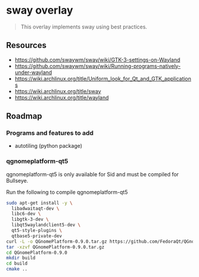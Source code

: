 # sway overlay

> This overlay implements sway using best practices.

## Resources

- https://github.com/swaywm/sway/wiki/GTK-3-settings-on-Wayland
- https://github.com/swaywm/sway/wiki/Running-programs-natively-under-wayland
- https://wiki.archlinux.org/title/Uniform_look_for_Qt_and_GTK_applications
- https://wiki.archlinux.org/title/sway
- https://wiki.archlinux.org/title/wayland

## Roadmap

### Programs and features to add

- autotiling (python package)

### qgnomeplatform-qt5

qgnomeplatform-qt5 is only available for Sid and must be compiled for Bullseye.

Run the following to compile qgnomeplatform-qt5

```sh
sudo apt-get install -y \
  libadwaitaqt-dev \
  libc6-dev \
  libgtk-3-dev \
  libqt5waylandclient5-dev \
  qt5-style-plugins \
  qtbase5-private-dev
curl -L -o QGnomePlatform-0.9.0.tar.gz https://github.com/FedoraQt/QGnomePlatform/archive/refs/tags/0.9.0.tar.gz
tar -xzvf QGnomePlatform-0.9.0.tar.gz
cd QGnomePlatform-0.9.0
mkdir build
cd build
cmake ..
```
